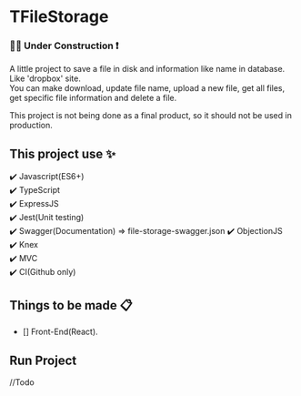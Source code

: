 # TFileStorage
### :construction::construction_worker: Under Construction :exclamation:  

A little project to save a file in disk and information like name in database. Like 'dropbox' site.  
You can make download, update file name, upload a new file, get all files, get specific file information and delete a file.  

This project is not being done as a final product, so it should not be used in production.


## This project use :sparkles: 
:heavy_check_mark: Javascript(ES6+)    
:heavy_check_mark: TypeScript   
:heavy_check_mark: ExpressJS  
:heavy_check_mark: Jest(Unit testing)  
:heavy_check_mark: Swagger(Documentation)  => file-storage-swagger.json
:heavy_check_mark: ObjectionJS  
:heavy_check_mark: Knex    
:heavy_check_mark: MVC  
:heavy_check_mark: CI(Github only)  


## Things to be made :clipboard:  

- [] Front-End(React). 

## Run Project
//Todo
